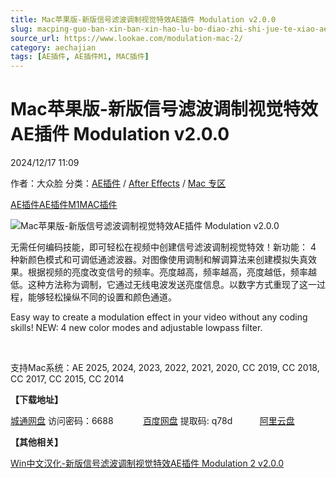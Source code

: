 ```yaml
---
title: Mac苹果版-新版信号滤波调制视觉特效AE插件 Modulation v2.0.0
slug: macping-guo-ban-xin-ban-xin-hao-lu-bo-diao-zhi-shi-jue-te-xiao-aecha-jian-modulation-v2-0-0
source_url: https://www.lookae.com/modulation-mac-2/
category: aechajian
tags: [AE插件, AE插件M1, MAC插件]
---
```

# Mac苹果版-新版信号滤波调制视觉特效AE插件 Modulation v2.0.0

2024/12/17 11:09

作者：大众脸
分类：[AE插件](https://www.lookae.com/after-effects/aechajian/) / [After Effects](https://www.lookae.com/after-effects/) / [Mac 专区](https://www.lookae.com/mac-osx/)

[AE插件](https://www.lookae.com/tag/ae%e6%8f%92%e4%bb%b6/)[AE插件M1](https://www.lookae.com/tag/aem1/)[MAC插件](https://www.lookae.com/tag/mac%e6%8f%92%e4%bb%b6/)

![Mac苹果版-新版信号滤波调制视觉特效AE插件 Modulation v2.0.0](https://www.lookae.com/wp-content/uploads/2024/07/Modulation-2-.jpg "Mac苹果版-新版信号滤波调制视觉特效AE插件 Modulation v2.0.0-LookAE.com")

无需任何编码技能，即可轻松在视频中创建信号滤波调制视觉特效！新功能： 4 种新颜色模式和可调低通滤波器。对图像使用调制和解调算法来创建模拟失真效果。根据视频的亮度改变信号的频率。亮度越高，频率越高，亮度越低，频率越低。这种方法称为调制，它通过无线电波发送亮度信息。以数字方式重现了这一过程，能够轻松操纵不同的设置和颜色通道。

Easy way to create a modulation effect in your video without any coding skills! NEW: 4 new color modes and adjustable lowpass filter.

[﻿﻿﻿](http://cloud.video.taobao.com/play/u/null/p/1/e/6/t/1/474890299571.mp4)

支持Mac系统：AE 2025, 2024, 2023, 2022, 2021, 2020, CC 2019, CC 2018, CC 2017, CC 2015, CC 2014

**【下载地址】**

[城通网盘](https://url70.ctfile.com/f/2827370-1438316740-feb059?p=4431) 访问密码：6688            [百度网盘](https://pan.baidu.com/s/1a9iTKH3m1Mg83m0r4FpnYA?pwd=q78d) 提取码: q78d           [阿里云盘](https://www.alipan.com/s/nqR4tJWF1c3)

**【其他相关】**

[Win中文汉化-新版信号滤波调制视觉特效AE插件 Modulation 2 v2.0.0](https://www.lookae.com/modulation-2/)
